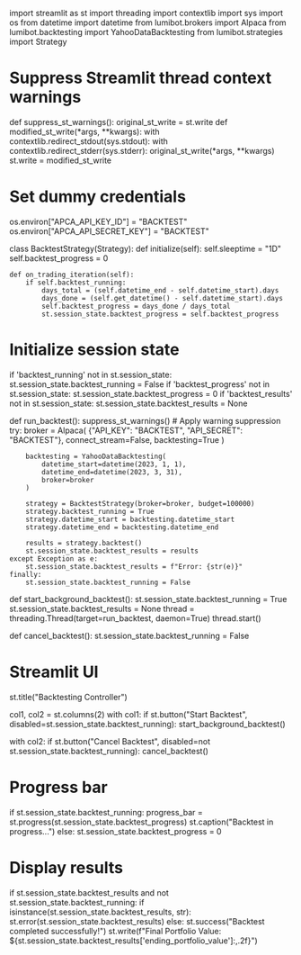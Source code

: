 import streamlit as st
import threading
import contextlib
import sys
import os
from datetime import datetime
from lumibot.brokers import Alpaca
from lumibot.backtesting import YahooDataBacktesting
from lumibot.strategies import Strategy

# Suppress Streamlit thread context warnings
def suppress_st_warnings():
    original_st_write = st.write
    def modified_st_write(*args, **kwargs):
        with contextlib.redirect_stdout(sys.stdout):
            with contextlib.redirect_stderr(sys.stderr):
                original_st_write(*args, **kwargs)
    st.write = modified_st_write

# Set dummy credentials
os.environ["APCA_API_KEY_ID"] = "BACKTEST"
os.environ["APCA_API_SECRET_KEY"] = "BACKTEST"

class BacktestStrategy(Strategy):
    def initialize(self):
        self.sleeptime = "1D"
        self.backtest_progress = 0
        
    def on_trading_iteration(self):
        if self.backtest_running:
            days_total = (self.datetime_end - self.datetime_start).days
            days_done = (self.get_datetime() - self.datetime_start).days
            self.backtest_progress = days_done / days_total
            st.session_state.backtest_progress = self.backtest_progress

# Initialize session state
if 'backtest_running' not in st.session_state:
    st.session_state.backtest_running = False
if 'backtest_progress' not in st.session_state:
    st.session_state.backtest_progress = 0
if 'backtest_results' not in st.session_state:
    st.session_state.backtest_results = None

def run_backtest():
    suppress_st_warnings()  # Apply warning suppression
    try:
        broker = Alpaca(
            {"API_KEY": "BACKTEST", "API_SECRET": "BACKTEST"},
            connect_stream=False,
            backtesting=True
        )
        
        backtesting = YahooDataBacktesting(
            datetime_start=datetime(2023, 1, 1),
            datetime_end=datetime(2023, 3, 31),
            broker=broker
        )
        
        strategy = BacktestStrategy(broker=broker, budget=100000)
        strategy.backtest_running = True
        strategy.datetime_start = backtesting.datetime_start
        strategy.datetime_end = backtesting.datetime_end
        
        results = strategy.backtest()
        st.session_state.backtest_results = results
    except Exception as e:
        st.session_state.backtest_results = f"Error: {str(e)}"
    finally:
        st.session_state.backtest_running = False

def start_background_backtest():
    st.session_state.backtest_running = True
    st.session_state.backtest_results = None
    thread = threading.Thread(target=run_backtest, daemon=True)
    thread.start()

def cancel_backtest():
    st.session_state.backtest_running = False

# Streamlit UI
st.title("Backtesting Controller")

col1, col2 = st.columns(2)
with col1:
    if st.button("Start Backtest", disabled=st.session_state.backtest_running):
        start_background_backtest()

with col2:
    if st.button("Cancel Backtest", disabled=not st.session_state.backtest_running):
        cancel_backtest()

# Progress bar
if st.session_state.backtest_running:
    progress_bar = st.progress(st.session_state.backtest_progress)
    st.caption("Backtest in progress...")
else:
    st.session_state.backtest_progress = 0

# Display results
if st.session_state.backtest_results and not st.session_state.backtest_running:
    if isinstance(st.session_state.backtest_results, str):
        st.error(st.session_state.backtest_results)
    else:
        st.success("Backtest completed successfully!")
        st.write(f"Final Portfolio Value: ${st.session_state.backtest_results['ending_portfolio_value']:,.2f}")